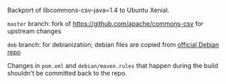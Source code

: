 Backport of libcommons-csv-java=1.4 to Ubuntu Xenial.

`master` branch: fork of https://github.com/apache/commons-csv for upstream changes

`deb` branch: for debianization; debian files are copied from [official Debian repo](https://anonscm.debian.org/cgit/pkg-java/commons-csv.git)

Changes in `pom.xml` and `debian/maven.rules` that happen during the build shouldn't be committed back to the repo.
